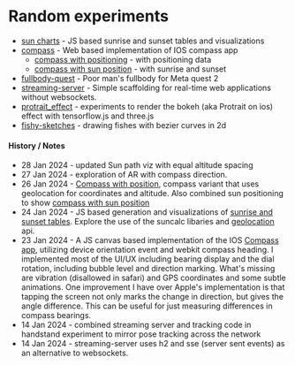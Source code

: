 # Random experiments
* [sun charts](cosmos/suncharts.html) - JS based sunrise and sunset tables and visualizations
* [compass](cosmos/compass.html) - Web based implementation of IOS compass app
  * [compass with positioning](cosmos/compass_position.html) - with positioning data
  * [compass with sun position](cosmos/compass_sun.html) - with sunrise and sunset
* [fullbody-quest](fullbody-quest) - Poor man's fullbody for Meta quest 2
* [streaming-server](streaming-server) - Simple scaffolding for real-time web applications without websockets.
* [protrait_effect](protrait_effect) - experiments to render the bokeh (aka Protrait on ios) effect with tensorflow.js and three.js
* [fishy-sketches](fishy-sketches) - drawing fishes with bezier curves in 2d
####  History / Notes
* 28 Jan 2024 - updated Sun path viz with equal altitude spacing
* 27 Jan 2024 - exploration of AR with compass direction.
* 26 Jan 2024 - [Compass with position](cosmos/compass_position.html), compass variant that uses geolocation for coordinates and altitude. Also combined sun positioning to show [compass with sun position](cosmos/compass_sun.html)
* 24 Jan 2024 - JS based generation and visualizations of [sunrise and sunset tables](cosmos/suncharts.html). Explore the use of the suncalc libaries and [geolocation](cosmos/location.html) api.
* 23 Jan 2024 - A JS canvas based implementation of the IOS [Compass app](cosmos/compass.html), utilizing device orientation event and webkit compass heading. I implemented most of the UI/UX including bearing display and the dial rotation, including bubble level and direction marking. What's missing are vibration (disallowed in safari) and GPS coordinates and some subtle animations. One improvement I have over Apple's implementation
is that tapping the screen not only marks the change in direction, but gives the angle difference. This
can be useful for just measuring differences in compass bearings.
* 14 Jan 2024 - combined streaming server and tracking code in handstand experiment to mirror pose tracking across the network
* 14 Jan 2024 - streaming-server uses h2 and sse (server sent events) as an alternative to websockets.
